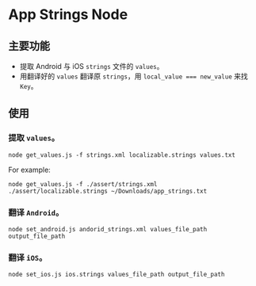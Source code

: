 # App Strings Node

## 主要功能

- 提取 Android 与 iOS `strings` 文件的 `values`。
- 用翻译好的 `values` 翻译原 `strings`，用 `local_value === new_value` 来找 `Key`。

## 使用

### 提取 `values`。

```
node get_values.js -f strings.xml localizable.strings values.txt
```

For example:

```
node get_values.js -f ./assert/strings.xml ./assert/localizable.strings ~/Downloads/app_strings.txt
```

### 翻译 `Android`。

```
node set_android.js andorid_strings.xml values_file_path output_file_path
```

### 翻译 `iOS`。

```
node set_ios.js ios.strings values_file_path output_file_path
```
